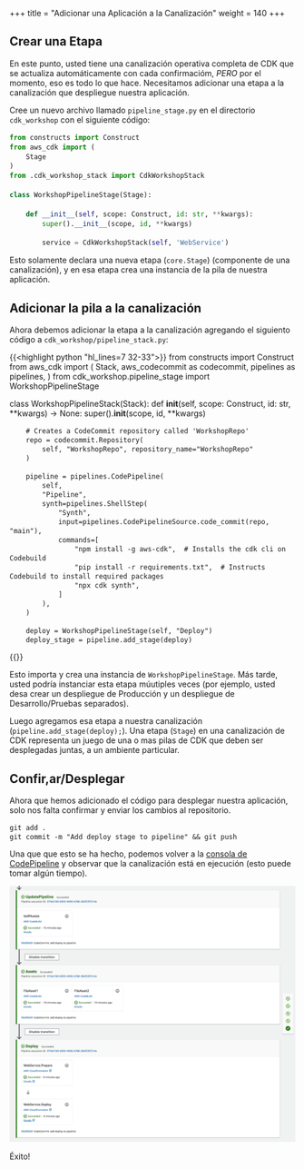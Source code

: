 +++
title = "Adicionar una Aplicación a la Canalización"
weight = 140
+++

## Crear una Etapa
En este punto, usted tiene una canalización operativa completa de CDK que se actualiza automáticamente con cada confirmacióm, *PERO* por el momento, eso es todo lo que hace. Necesitamos adicionar una etapa a la canalización que despliegue nuestra aplicación.

Cree un nuevo archivo llamado `pipeline_stage.py` en el directorio `cdk_workshop` con el siguiente código:

```python
from constructs import Construct
from aws_cdk import (
    Stage
)
from .cdk_workshop_stack import CdkWorkshopStack

class WorkshopPipelineStage(Stage):

    def __init__(self, scope: Construct, id: str, **kwargs):
        super().__init__(scope, id, **kwargs)

        service = CdkWorkshopStack(self, 'WebService')

```

Esto solamente declara una nueva etapa (`core.Stage`) (componente de una canalización), y en esa etapa crea una instancia de la pila de nuestra aplicación.

## Adicionar la pila a la canalización
Ahora debemos adicionar la etapa a la canalización agregando el siguiento código a `cdk_workshop/pipeline_stack.py`:

{{<highlight python "hl_lines=7 32-33">}}
from constructs import Construct
from aws_cdk import (
    Stack,
    aws_codecommit as codecommit,
    pipelines as pipelines,
)
from cdk_workshop.pipeline_stage import WorkshopPipelineStage

class WorkshopPipelineStack(Stack):
    def __init__(self, scope: Construct, id: str, **kwargs) -> None:
        super().__init__(scope, id, **kwargs)

        # Creates a CodeCommit repository called 'WorkshopRepo'
        repo = codecommit.Repository(
            self, "WorkshopRepo", repository_name="WorkshopRepo"
        )

        pipeline = pipelines.CodePipeline(
            self,
            "Pipeline",
            synth=pipelines.ShellStep(
                "Synth",
                input=pipelines.CodePipelineSource.code_commit(repo, "main"),
                commands=[
                    "npm install -g aws-cdk",  # Installs the cdk cli on Codebuild
                    "pip install -r requirements.txt",  # Instructs Codebuild to install required packages
                    "npx cdk synth",
                ]
            ),
        )

        deploy = WorkshopPipelineStage(self, "Deploy")
        deploy_stage = pipeline.add_stage(deploy)
{{</highlight>}}

Esto importa y crea una instancia de `WorkshopPipelineStage`. Más tarde, usted podría instanciar esta etapa múutiples veces (por ejemplo, usted desa crear un despliegue de Producción y un despliegue de Desarrollo/Pruebas separados).

Luego agregamos esa etapa a nuestra canalización (`pipeline.add_stage(deploy);`). Una etapa (`Stage`) en una canalización de CDK representa un juego de una o mas pilas de CDK que deben ser desplegadas juntas, a un ambiente particular.

## Confir,ar/Desplegar
Ahora que hemos adicionado el código para desplegar nuestra aplicación, solo nos falta confirmar y enviar los cambios al repositorio.

```
git add .
git commit -m "Add deploy stage to pipeline" && git push
```

Una que que esto se ha hecho, podemos volver a la [consola de CodePipeline](https://console.aws.amazon.com/codesuite/codepipeline/pipelines) y observar que la canalización está en ejecución (esto puede tomar algún tiempo).

![](./pipeline-succeed.png)

Éxito!
